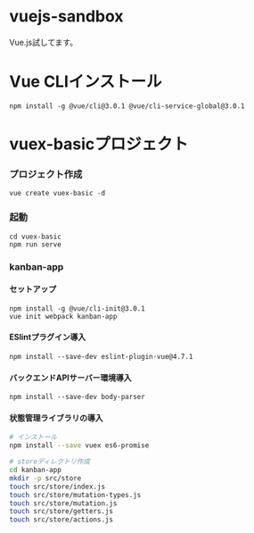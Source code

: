 # vuejs-sandbox
Vue.js試してます。

# Vue CLIインストール
```
npm install -g @vue/cli@3.0.1 @vue/cli-service-global@3.0.1
```

# vuex-basicプロジェクト
### プロジェクト作成
```
vue create vuex-basic -d
```

### 起動
```
cd vuex-basic
npm run serve
```


### kanban-app
#### セットアップ
```
npm install -g @vue/cli-init@3.0.1
vue init webpack kanban-app
```
#### ESlintプラグイン導入
```
npm install --save-dev eslint-plugin-vue@4.7.1
```
#### バックエンドAPIサーバー環境導入
```
npm install --save-dev body-parser
```

#### 状態管理ライブラリの導入
``` bash
# インストール
npm install --save vuex es6-promise

# storeディレクトリ作成
cd kanban-app
mkdir -p src/store
touch src/store/index.js
touch src/store/mutation-types.js
touch src/store/mutation.js
touch src/store/getters.js
touch src/store/actions.js
```
